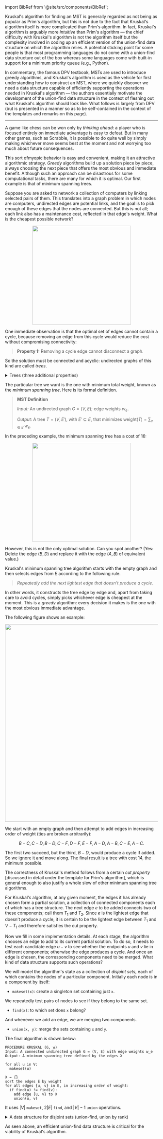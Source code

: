 import BibRef from '@site/src/components/BibRef';

Kruskal's algorithm for finding an MST is generally regarded as not being as popular as Prim's algorithm, but this is not due to the fact that Kruskal's algorithm itself is more complicated than Prim's algorithm. In fact, Kruskal's algorithm is arguably more *intuitive* than Prim's algorithm &#8212; the chief difficulty with Kruskal's algorithm is not the algorithm itself but the complexity involved in coding up an efficient version of the union-find data structure on which the algorithm relies. A potential sticking point for some people is that most programming languages do not come with a union-find data structure out of the box whereas some languages come with built-in support for a minimum priority queue (e.g., Python).

In <BibRef id='DPV' pages='pp. 127-137'>commentary</BibRef>, the famous DPV textbook, MSTs are used to introduce greedy algorithms, and Kruskal's algorithm is used as the vehicle for first understanding how to construct an MST, where we quickly discover we need a data structure capable of efficiently supporting the operations needed in Kruskal's algorithm &#8212; the authors essentially motivate the development of the union-find data structure in the context of fleshing out what Kruskal's algorithm should look like. What follows is largely from DPV (but is presented in a manner so as to be self-contained in the context of the templates and remarks on this page).

---

A game like chess can be won only by *thinking ahead*: a player who is focused entirely on immediate advantage is easy to defeat. But in many other games, such as Scrabble, it is possible to do quite well by simply making whichever move seems best at the moment and not worrying too much about future consequences.

This sort ofmyopic behavior is easy and convenient, making it an attractive algorithmic strategy. *Greedy* algorithms build up a solution piece by piece, always choosing the next piece that offers the most obvious and immediate benefit. Although such an approach can be disastrous for some computational tasks, there are many for which it is optimal. Our first example is that of minimum spanning trees.

Suppose you are asked to network a collection of computers by linking selected pairs of them. This translates into a graph problem in which nodes are computers, undirected edges are potential links, and the goal is to pick enough of these edges that the nodes are connected. But this is not all; each link also has a maintenance cost, reflected in that edge's weight. What is the cheapest possible network?

<div align='center' className='centeredImageDiv'>
  <img width='325px' src={require('@site/static/img/templates/graphs/f16.png').default} />
</div>

One immediate observation is that the optimal set of edges cannot contain a cycle, because removing an edge from this cycle would reduce the cost without compromising connectivity:

> **Property 1:** Removing a cycle edge cannot disconnect a graph.

So the solution must be connected and acyclic: undirected graphs of this kind are called *trees*. 

<details>
<summary> Trees (three additional properties)</summary>

A *tree* is an undirected graph that is connected and acyclic. Much of what makes trees so useful is the simplicity of their structure. For instance,

> **Property 2:** A tree on $n$ nodes has $n − 1$ edges.

This can be seen by building the tree one edge at a time, starting from an empty graph. Initially each of the $n$ nodes is disconnected from the others, in a connected component by itself. As edges are added, these components merge. Since each edge unites two different components, exactly $n − 1$ edges are added by the time the tree is fully formed.

In a little more detail: When a particular edge $\{u, v\}$ comes up, we can be sure that $u$ and $v$ lie in separate connected components, for otherwise there would already be a path between them and this edge would create a cycle. Adding the edge then merges these two components, thereby reducing the total number of connected components by one. Over the course of this incremental process, the number of components decreases from $n$ to one, meaning that $n − 1$ edges must have been added along the way.

The converse is also true.

> **Property 3:** Any connected, undirected graph $G = (V, E)$ with $|E| = |V| - 1$ is a tree.

We just need to show that $G$ is acyclic. One way to do this is to run the following iterative procedure on it: while the graph contains a cycle, remove one edge from this cycle. The process terminates with some graph $G' = (V, E')$, $E'\subseteq E$, which is acyclic and, by Property 1, is also connected. Therefore $G'$ is a tree, whereupon $|E'| = |V| - 1$ by Property 2. So $E' = E$, no edges were removed, and $G$ was acyclic to start with.

In other words, we can tell whether a connected graph is a tree just by counting how many edges it has. Here's another characterization.

> **Property 4:** An undirected graph is a tree if and only if there is a unique path between any pair of nodes.

In a tree, any two nodes can only have one path between them; for if there were two paths, the union of these paths would contain a cycle.

On the other hand, if a graph has a path between any two nodes, then it is connected. If these paths are unique, then the graph is also acyclic (since a cycle has two paths between any pair of nodes).

</details>

The particular tree we want is the one with minimum total weight, known as the *minimum spanning tree*. Here is its formal definition.

> **MST Definition**
>
> *Input:* An undirected graph $G=(V,E)$; edge weights $w_e$.
>
> *Output:* A tree $T = (V, E')$, with $E'\subseteq E$, that minimizes $\displaystyle \text{weight}{(T)} = \sum_{e\in E'} w_e$.

In the preceding example, the minimum spanning tree has a cost of 16:

<div align='center' className='centeredImageDiv'>
  <img width='325px' src={require('@site/static/img/templates/graphs/f17.png').default} />
</div>

However, this is not the only optimal solution. Can you spot another? (Yes: Delete the edge $(B, D)$ and replace it with the edge $(A, B)$ of equivalent value.)

Kruskal's minimum spanning tree algorithm starts with the empty graph and then selects edges from $E$ according to the following rule.

> *Repeatedly add the next lightest edge that doesn't produce a cycle.*

In other words, it constructs the tree edge by edge and, apart from taking care to avoid cycles, simply picks whichever edge is cheapest at the moment. This is a *greedy* algorithm: every decision it makes is the one with the most obvious immediate advantage.

The following figure shows an example:

<div align='center' className='centeredImageDiv'>
  <img width='650px' src={require('@site/static/img/templates/graphs/f24.png').default} />
</div>

We start with an empty graph and then attempt to add edges in increasing order of weight (ties are broken arbitrarily):

$$
B − C, C − D, B − D, C − F , D − F , E − F , A − D, A − B, C − E , A − C.
$$

The first two succeed, but the third, $B − D$, would produce a cycle if added. So we ignore it and move along. The final result is a tree with cost 14, the minimum possible.

The correctness of Kruskal's method follows from a certain *cut property* [discussed in detail under the template for Prim's algorithm], which is general enough to also justify a whole slew of other minimum spanning tree algorithms.

For Kruskal's algorithm, at any given moment, the edges it has already chosen form a partial solution, a collection of connected components each of which has a tree structure. The next edge $e$ to be added connects two of these components; call them $T_1$ and $T_2$. Since $e$ is the lightest edge that doesn't produce a cycle, it is certain to be the lightest edge between $T_1$ and $V − T_1$ and therefore satisfies the cut property.

Now we fill in some implementation details. At each stage, the algorithm chooses an edge to add to its current partial solution. To do so, it needs to test each candidate edge $u − v$ to see whether the endpoints $u$ and $v$ lie in different components; otherwise the edge produces a cycle. And once an edge is chosen, the corresponding components need to be merged. What kind of data structure supports such operations?

We will model the algorithm's state as a collection of *disjoint sets*, each of which contains the nodes of a particular component. Initially each node is in a component by itself:

- `makeset(x)`: create a singleton set containing just `x`.

We repeatedly test pairs of nodes to see if they belong to the same set.

- `find(x)`: to which set does `x` belong?

And whenever we add an edge, we are merging two components.

- `union(x, y)`: merge the sets containing `x` and `y`.

The final algorithm is shown below:

```
PROCEDURE KRUSKAL (G, w)
Input: A connected undirected graph G = (V, E) with edge weights w_e
Output: A minimum spanning tree defined by the edges X

for all u in V:
  makeset(u)

X = {}
sort the edges E by weight
for all edges {u, v} in E, in increasing order of weight:
  if find(u) != find(v):
    add edge {u, v} to X
    union(u, v)
```

It uses $|V|$ `makeset`, $2|E|$ `find`, and $|V| − 1$ `union` operations.

<details>
<summary> A data structure for disjoint sets (union-find, union by rank)</summary>

**Note:** What follows is an alternative description for how to come up with the union-find data structure in the context of trying to implement Kruskal's algorithm. It may be beneficial to look at the template on this page for the union-find data structure and how to invent it yourself before trying to fully follow the discussion below.

**Union by rank:**

One way to store a set is as a directed tree (the figure below is a directed-tree representation of two sets $\{B, E\}$ and $\{A,C,D,F,G,H\}$):

<div align='center' className='centeredImageDiv'>
  <img width='350px' src={require('@site/static/img/templates/graphs/f25.png').default} />
</div>

Nodes of the tree are elements of the set, arranged in no particular order, and each has parent pointers that eventually lead up to the root of the tree. This root element is a convenient *representative*, or *name*, for the set. It is distinguished from the other elements by the fact that its parent pointer is a self-loop.

In addition to a parent pointer $\pi$, each node also has a *rank* that, for the time being, should be interpreted as the height of the subtree hanging from that node.

```
PROCEDURE MAKESET(x)
pi(x) = x
rank(x) = 0

FUNCTION FIND(x)
while x != pi(x):
  x = pi(x)
return x
```

As can be expected, `makeset` is a constant-time operation. On the other hand, `find` follows parent pointers to the root of the tree and therefore takes time proportional to the height of the tree. The tree actually gets built via the third operation, `union`, and so we must make sure that this procedure keeps trees shallow.

Merging two sets is easy: make the root of one point to the root of the other. But we have a choice here. If the representatives (roots) of the sets are $r_x$ and $r_y$, do we make $r_x$ point to $r_y$ or the other way around? Since tree height is the main impediment to computational efficiency, a good strategy is to *make the root of the shorter tree point to the root of the taller tree*. This way, the overall height increases only if the two trees being merged are equally tall. Instead of explicitly computing heights of trees, we will use the `rank` numbers of their root nodes &#8212; which is why this scheme is called *union by rank*.

```
PROCEDURE UNION(x,y)
r_x = find(x)
r_y = find(y)
if r_x = r_y: return
if rank(r_x) > rank(r_y):
  pi(r_y) = r_x
else:
  pi(r_x) = r_y
  if rank(r_x) = rank(r_y): 
    rank(r_y) = rank(r_y) + 1
```

The figure below illustrates this procedure (a sequence of disjoint-set operations, where superscripts denote rank):

<div align='center' className='centeredImageDiv'>
  <img width='650px' src={require('@site/static/img/templates/graphs/f26.png').default} />
</div>

By design, the *rank* of a node is exactly the height of the subtree rooted at that node. This means, for instance, that as you move up a path toward a root node, the *rank* values along the way are strictly increasing.

> **Property 1:** For any $x\neq\pi(x)$, $\text{rank}(x) < \text{rank}(\pi(x))$.

A root node with rank $k$ is created by the merger of two trees with roots of rank $k−1$. It follows by induction (try it!) that

> **Property 2:** Any root node of rank $k$ has at least $2^k$ nodes in its tree.

This extends to internal (nonroot) nodes as well: a node of rank $k$ has at least $2^k$ descendants. After all, any internal node was once a root, and neither its rank nor its set of descendants has changed since then. Moreover, different rank-$k$ nodes cannot have common descendants, since by Property 1 any element has at most one ancestor of rank $k$. Which means

> **Property 3:** If there are $n$ elements overall, there can be at most $n/2^k$ nodes of rank $k$.

This last observation implies, crucially, that the maximum rank is $\log n$. Therefore, all the trees have $\text{height}\leq\log n$, and this is an upper bound on the running time of `find` and `union`.

**Path compression:** 

With the data structure as presented so far, the total time for Kruskal's algorithm becomes $O(|E|\log |V|)$ for sorting the edges (remember, $\log |E|\approx\log |V|$) plus another $O(|E|\log |V|)$ for the `union` and `find` operations that dominate the rest of the algorithm. So there seems to be little incentive to make our data structure any more efficient.

But what if the edges are given to us sorted? Or if the weights are small (say, $O(|E|)$) so that sorting can be done in linear time? Then the data structure part becomes the bottleneck, and it is useful to think about improving its performance beyond $\log n$ per operation. As it turns out, the improved data structure is useful in many other applications.

But how can we perform `union`'s and `find`'s faster than $\log n$? The answer is, by
being a little more careful to maintain our data structure in good shape. As any
housekeeper knows, a little extra effort put into routine maintenance can pay off
handsomely in the long run, by forestalling major calamities. We have in mind a
particular maintenance operation for our union-find data structure, intended to keep
the trees short &#8212; during each `find`, when a series of parent pointers is followed up
to the root of a tree, we will change all these pointers so that they point directly
to the root (the figure shows the effect of path compression, where `find(I)` is followed by `find(K)`):

<div align='center' className='centeredImageDiv'>
  <img width='650px' src={require('@site/static/img/templates/graphs/f27.png').default} />
</div>

This *path compression* heuristic only slightly increases the time needed for a `find` and is easy to code.

```
FUNCTION FIND(x)
if x != pi(x):
  pi(x) = find(pi(x))
return pi(x)
```

The benefit of this simple alteration is long-term rather than instantaneous and thus necessitates a particular kind of analysis: we need to look at *sequences* of `find` and `union` operations, starting from an empty data structure, and determine the average time per operation. This *amortized cost* turns out to be just barely more than $O(1)$, down from the earlier $O(\log n)$.

Think of the data structure as having a "top level" consisting of the root nodes, and below it, the insides of the trees. There is a division of labor: `find` operations (with or without path compression) only touch the insides of trees, whereas `union`'s only look at the top level. Thus path compression has no effect on union operations and leaves the top level unchanged.

We now know that the ranks of root nodes are unaltered, but what about *nonroot* nodes? The key point here is that once a node ceases to be a root, it never resurfaces, and its rank is forever fixed. Therefore the ranks of all nodes are unchanged by path compression, even though these numbers can no longer be interpreted as tree heights. In particular, properties 1–3 (concerning trees) still hold.

</details>

As seen above, an efficient union-find data structure is critical for the viability of Kruskal's algorithm.